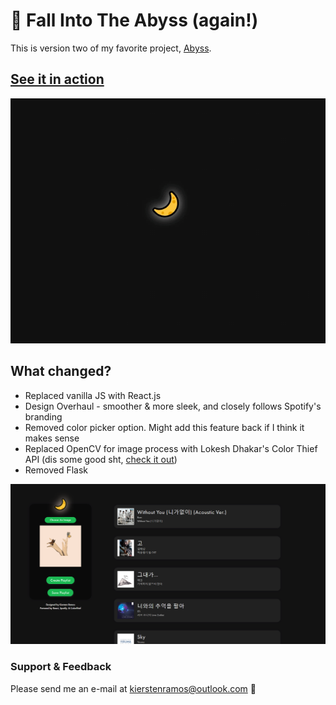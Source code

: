 # 🌙 Fall Into The Abyss (again!)

This is version two of my favorite project, [Abyss](https://github.com/migratorysneakers/fallintotheabyss).

## [See it in action](https://abysmally.herokuapp.com)

![Landing Page](/demo/LandingPage.gif)

## What changed?
- Replaced vanilla JS with React.js
- Design Overhaul - smoother & more sleek, and closely follows Spotify's branding
- Removed color picker option. Might add this feature back if I think it makes sense
- Replaced OpenCV for image process with Lokesh Dhakar's Color Thief API (dis some good sht, [check it out](https://github.com/lokesh/color-thief))
- Removed Flask

![Abyss Landing Page](/demo/MainPage.PNG)

### Support & Feedback
Please send me an e-mail at [kierstenramos@outlook.com](mailto:kierstenramos@outlook.com) 💚
